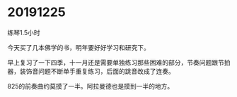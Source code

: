 # 20191225

练琴1.5小时

今天买了几本佛学的书，明年要好好学习和研究下。

早上复习了一下四季，十一月还是需要单独练习那些困难的部分，节奏问题跟节拍器，装饰音问题不断单手重复练习，后面的跳音改成了连奏。

825的前奏曲约莫摸了一半。阿拉曼德也是摸到一半的地方。
